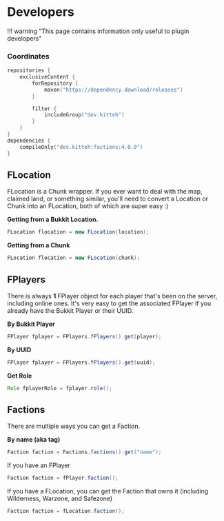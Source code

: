 # Developers

!!! warning "This page contains information only useful to plugin developers"

### Coordinates  
```kotlin
repositories {
    exclusiveContent {
        forRepository {
            maven("https://dependency.download/releases")
        }

        filter {
            includeGroup("dev.kitteh")
        }
    }
}
dependencies {
    compileOnly("dev.kitteh:factions:4.0.0")
}
```

## FLocation
FLocation is a Chunk wrapper. If you ever want to deal with the map, claimed land, or something similar, you'll need to
convert a Location or Chunk into an FLocation, both of which are super easy :)

**Getting from a Bukkit Location.**
```java
FLocation flocation = new FLocation(location);
```

**Getting from a Chunk**
```java
FLocation flocation = new FLocation(chunk);
```

## FPlayers
There is always **1** FPlayer object for each player that's been on the server, including online ones. It's very easy to
get the associated FPlayer if you already have the Bukkit Player or their UUID.

**By Bukkit Player**
```java
FPlayer fplayer = FPlayers.fPlayers().get(player);
```

**By UUID**
```java
FPlayer fplayer = FPlayers.fPlayers().get(uuid);
```

**Get Role**
```java
Role fplayerRole = fplayer.role();
``` 

## Factions
There are multiple ways you can get a Faction.

**By name (aka tag)**
```java
Faction faction = Factions.factions().get("name");
```

If you have an FPlayer
```java
Faction faction = fPlayer.faction();
```

If you have a FLocation, you can get the Faction that owns it (including Wilderness, Warzone, and Safezone)
```java
Faction faction = fLocation.faction();
```
